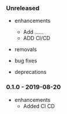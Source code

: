 ### Unreleased

* enhancements
  * Add  ......
  * ADD CI/CD
  
* removals
  
* bug fixes

* deprecations

### 0.1.0 - 2019-08-20

* enhancements
  * Added CI CD
